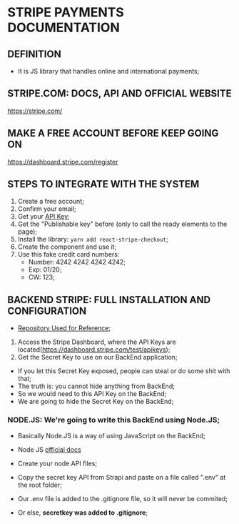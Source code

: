 # STRIPE PAYMENTS DOCUMENTATION

## DEFINITION
- It is JS library that handles online and international payments;

## STRIPE.COM: DOCS, API AND OFFICIAL WEBSITE
https://stripe.com/

## MAKE A FREE ACCOUNT BEFORE KEEP GOING ON
https://dashboard.stripe.com/register

## STEPS TO INTEGRATE WITH THE SYSTEM
1. Create a free account;
2. Confirm your email;
3. Get your [API Key](https://dashboard.stripe.com/test/apikeys);
4. Get the "Publishable key" before (only to call the ready elements to the page);
5. Install the library: ``yarn add react-stripe-checkout``;
6. Create the component and use it;
7. Use this fake credit card numbers: 
    - Number: 4242 4242 4242 4242;
    - Exp: 01/20;
    - CW: 123;

## BACKEND STRIPE: FULL INSTALLATION AND CONFIGURATION
- [Repository Used for Reference](https://github.com/ZhangMYihua/lesson-31);
1. Access the Stripe Dashboard, where the API Keys are located(https://dashboard.stripe.com/test/apikeys);
2. Get the Secret Key to use on our BackEnd application;
- If you let this Secret Key exposed, people can steal or do some shit with that;
- The truth is: you cannot hide anything from BackEnd;
- So we would need to this API Key on the BackEnd;
- We are going to hide the Secret Key on the BackEnd;

### NODE.JS: We're going to write this BackEnd using Node.JS;
- Basically Node.JS is a way of using JavaScript on the BackEnd;
- Node JS [official docs](https://nodejs.org/pt-br/docs/)

- Create your node API files;
- Copy the secret key API from Strapi and paste on a file called ".env" at the root folder;

- Our .env file is added to the .gitignore file, so it will never be commited;
- Or else, <b>secretkey was added to .gitignore</b>;